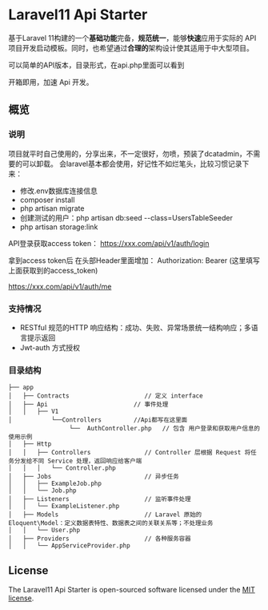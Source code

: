 # Laravel11 Api Starter

基于Laravel 11构建的一个**基础功能**完备，**规范统一**，能够**快速**应用于实际的 API 项目开发启动模板。同时，也希望通过**合理的**架构设计使其适用于中大型项目。

可以简单的API版本，目录形式，在api.php里面可以看到

开箱即用，加速 Api 开发。


## 概览

### 说明

项目就平时自己使用的，分享出来，不一定很好，勿喷，预装了dcatadmin，不需要的可以卸载。
会laravel基本都会使用，好记性不如烂笔头，比较习惯记录下来：
- 修改.env数据库连接信息
- composer install
- php artisan migrate
- 创建测试的用户：php artisan db:seed --class=UsersTableSeeder
- php artisan storage:link

API登录获取access token：
https://xxx.com/api/v1/auth/login

拿到access token后
在头部Header里面增加：
Authorization: Bearer (这里填写上面获取到的access_token)

https://xxx.com/api/v1/auth/me


### 支持情况

- RESTful 规范的HTTP 响应结构：成功、失败、异常场景统一结构响应；多语言提示返回
- Jwt-auth 方式授权


### 目录结构

```
├── app
│   ├── Contracts                     // 定义 interface
│   ├── Api                        // 事件处理
│   │   ├── V1
│           └──Controllers         //Api都写在这里面
                 └──  AuthController.php   // 包含 用户登录和获取用户信息的使用示例
│   ├── Http
│   │   ├── Controllers               // Controller 层根据 Request 将任务分发给不同 Service 处理，返回响应给客户端
│   │   │   └── Controller.php
│   ├── Jobs                          // 异步任务
│   │   ├── ExampleJob.php
│   │   └── Job.php
│   ├── Listeners                     // 监听事件处理
│   │   └── ExampleListener.php
│   ├── Models                        // Laravel 原始的 Eloquent\Model：定义数据表特性、数据表之间的关联关系等；不处理业务
│   │   └── User.php
│   ├── Providers                     // 各种服务容器
│   │   └── AppServiceProvider.php

```

## License

The Laravel11 Api Starter is open-sourced software licensed under the [MIT license](https://opensource.org/licenses/MIT).
